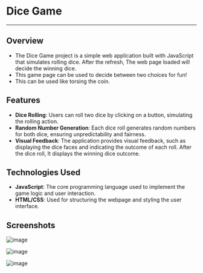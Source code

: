 # Dice Game

---

## Overview
- The Dice Game project is a simple web application built with JavaScript that simulates rolling dice. After the refresh, The web page loaded will decide the winning dice.
- This game page can be used to decide between two choices for fun!
- This can be used like torsing the coin.


## Features
- **Dice Rolling**: Users can roll two dice by clicking on a button, simulating the rolling action.
- **Random Number Generation**: Each dice roll generates random numbers for both dice, ensuring unpredictability and fairness.
- **Visual Feedback**: The application provides visual feedback, such as displaying the dice faces and indicating the outcome of each roll. After the dice roll, It displays the winning dice outcome.

## Technologies Used
- **JavaScript**: The core programming language used to implement the game logic and user interaction.
- **HTML/CSS**: Used for structuring the webpage and styling the user interface.


## Screenshots

![image](https://github.com/Sri-Sakthi-CB/Dice-Game/assets/95374074/a0830797-6e91-4dec-b1c4-1281c6b34354)


![image](https://github.com/Sri-Sakthi-CB/Dice-Game/assets/95374074/8dac5fbb-841c-4180-980e-033183163cc1)


![image](https://github.com/Sri-Sakthi-CB/Dice-Game/assets/95374074/f91d062c-fbb0-4ac1-9638-d84dfcf4b320)

